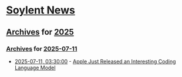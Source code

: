 # [Soylent News](../../../README.md)

## [Archives](../../index.md) for [2025](../index.md)

### [Archives](../../index.md) for [2025-07-11](index.md)

* [2025-07-11, 03:30:00](https://soylentnews.org/article.pl?sid=25/07/10/0025232&from=rss) - [Apple Just Released an Interesting Coding Language Model](https://soylentnews.org/article.pl?sid=25/07/10/0025232&from=rss)

